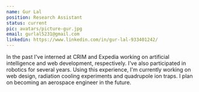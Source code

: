 ```yaml
---
name: Gur Lal
position: Research Assistant
status: current
pic: avatars/picture-gur.jpg
email: gurlal5231@gmail.com
linkedin: https://www.linkedin.com/in/gur-lal-933401242/
---
```

In the past I've interned at CRIM and Expedia working on artificial intelligence and web development, respectively. I've also participated in robotics for several years. Using this experience, I'm currently working on web design, radiation cooling experiments and quadrupole ion traps. I plan on becoming an aerospace engineer in the future.